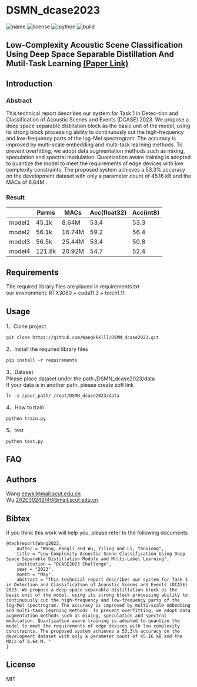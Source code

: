 # DSMN_dcase2023
![name](https://img.shields.io/badge/dsmn-v0.1.1-brightgreen)
![license](https://img.shields.io/badge/license-MIT-blue)
![ipython](https://img.shields.io/badge/iPython-v8.4.0-orange)
![build](https://img.shields.io/badge/build-passing-yellowgreen)
## Low-Complexity Acoustic Scene Classification Using Deep Space Separable Distillation And Mutil-Task Learning [(Paper Link)](https://dcase.community/documents/challenge2023/technical_reports/DCASE2023_Wang_61_t1.pdf)
## Introduction 
### Abstract
This technical report describes our system for Task 1 in Detec-tion and Classification of Acoustic Scenes and Events (DCASE) 2023. We propose a deep space separable distillation block as the basic unit of the model, using its strong block processing ability to continuously cut the high-frequency and low-frequency parts of the log-Mel spectrogram. The accuracy is improved by multi-scale embedding and multi-task learning methods. To prevent overfitting, we adopt data augmentation methods such as mixing, speculation and spectral modulation. Quantization aware training is adopted to quantize the model to meet the requirements of edge devices with low complexity constraints. The proposed system achieves a 53.3% accuracy on the development dataset with only a parameter count of 45.16 kB and  the MACs of 8.64M .
### Result
|| Parms | MACs | Acc(float32) | Acc(int8) |
|----|----|----|----|----|
|model1| 45.1k | 8.64M | 53.4 | 53.3 |
|model2| 56.1k | 16.74M | 59.2 | 56.4 |
|model3| 56.5k | 25.44M | 53.4 | 50.8 |
|model4| 121.8k | 20.92M | 54.7 | 52.4 |

## Requirements
The required library files are placed in requirements.txt  
our environment: RTX3080 + cuda11.3 + torch1.11
## Usage
1、Clone project
```
git clone https://github.com/Wangkkklll/DSMN_dcase2023.git
```
2、Install the required library files
```
pip install -r requirements
```
3、Dataset  
Please place dataset under the path /DSMN_dcase2023/data  
If your data is in another path, please create soft link
```
ln -s /your_path/ /root/DSMN_dcase2023/data
```
4、How to train
```
python train.py
```
5、test
```
python test.py
```
## FAQ 
## Authors
Wang    eewkl@mail.scut.edu.cn  
Wu      202030242140@mail.scut.edu.cn

## Bibtex
If you think this work will help you, please refer to the following documents
```
@techreport{Wang2023,
    Author = "Wang, Kangli and Wu, Yiling and Li, Yanxiong",
    title = "Low-Complexity Acoustic Scene Classification Using Deep Space Separable Distillation Module and Multi-Label Learning",
    institution = "DCASE2023 Challenge",
    year = "2023",
    month = "May",
    abstract = "This technical report describes our system for Task 1 in Detection and Classification of Acoustic Scenes and Events (DCASE) 2023. We propose a deep space separable distillation block as the basic unit of the model, using its strong block processing ability to continuously cut the high-frequency and low-frequency parts of the log-Mel spectrogram. The accuracy is improved by multi-scale embedding and multi-task learning methods. To prevent overfitting, we adopt data augmentation methods such as mixing, speculation and spectral modulation. Quantization aware training is adopted to quantize the model to meet the requirements of edge devices with low complexity constraints. The proposed system achieves a 53.3\% accuracy on the development dataset with only a parameter count of 45.16 kB and the MACs of 8.64 M. "
}
```

## License
MIT
